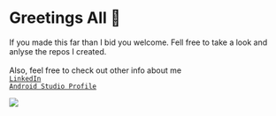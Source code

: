 # Greetings All :vulcan_salute:

If you made this far than I bid you welcome. Fell free to take a look and anlyse the repos I created.<br> <br>
Also, feel free to check out other info about me <br>
[`LinkedIn`](https://www.linkedin.com/in/karoshinara) <br>
[`Android Studio Profile`](https://g.dev/KaroshiNara)

![](https://media.tenor.com/8lR3_1m-i94AAAAi/cat.gif)
